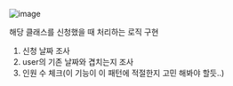 ![image](https://user-images.githubusercontent.com/63052097/209567131-7327f5a0-fe71-4d55-a242-4d7fad2ac555.png)

해당 클래스를 신청했을 때 처리하는 로직 구현
1. 신청 날짜 조사
2. user의 기존 날짜와 겹치는지 조사
3. 인원 수 체크(이 기능이 이 패턴에 적절한지 고민 해봐야 할듯..)
